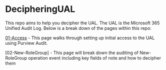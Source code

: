 # DecipheringUAL

This repo aims to help you decipher the UAL. The UAL is the Microsoft 365 Unified Audit Log. Below is a break down of the pages within this repo:

[01-Access](01-Access.md) - This page walks through setting up initial access to the UAL using Purview Audit.

[02-New-RoleGroup] - This page will break down the auditing of New-RoleGroup operation event including key fields of note and how to decipher them
